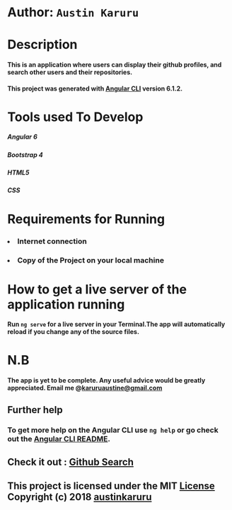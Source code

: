# Author: `Austin Karuru`

# Description

#### This is an application where users can display their github profiles, and search other users and their repositories.

#### This project was generated with [Angular CLI](https://github.com/angular/angular-cli) version 6.1.2.

# Tools used To Develop

##### Angular 6

##### Bootstrap 4

##### HTML5

##### CSS

# Requirements for Running

### <li>Internet connection</li>

### <li> Copy of the Project on your local machine </li>

# How to get a live server of the application running

#### Run `ng serve` for a live server in your Terminal.The app will automatically reload if you change any of the source files.

# N.B

#### The app is yet to be complete. Any useful advice would be greatly appreciated. Email me @karuruaustine@gmail.com

## Further help

### To get more help on the Angular CLI use `ng help` or go check out the [Angular CLI README](https://github.com/angular/angular-cli/blob/master/README.md).

## Check it out : <a href="https://austinkaruru.github.io/github-search/">Github Search</a>

## This project is licensed under the MIT <a href="https://github.com/austinkaruru/github-search/blob/master/LICENSE">License</a> Copyright (c) 2018 <a href="https://github.com/austinkaruru">austinkaruru</a>

